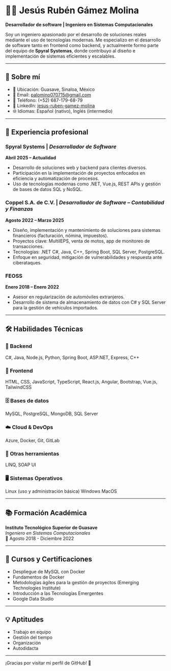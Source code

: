 # 👨‍💻 Jesús Rubén Gámez Molina

**Desarrollador de software | Ingeniero en Sistemas Computacionales**

Soy un ingeniero apasionado por el desarrollo de soluciones reales mediante el uso de tecnologías modernas. Me especializo en el desarrollo de software tanto en frontend como backend, y actualmente formo parte del equipo de **Spyral Systemas**, donde contribuyo al diseño e implementación de sistemas eficientes y escalables.

---

## 📍 Sobre mí 

- 📍 Ubicación: Guasave, Sinaloa, México  
- 📧 Email: [palomino070715@gmail.com](mailto:palomino070715@gmail.com)  
- 📱 Teléfono: (+52) 687-179-68-79  
- 💼 LinkedIn: [jesus-ruben-gamez-molina](https://www.linkedin.com/in/jesus-ruben-gamez-molina)  
- 🌐 Idiomas: Español (nativo), Inglés (intermedio)

---

## 💼 Experiencia profesional

### Spyral Systems | *Desarrollador de Software*  
**Abril 2025 – Actualidad**  
- Desarrollo de soluciones web y backend para clientes diversos.  
- Participación en la implementación de proyectos enfocados en eficiencia y automatización de procesos.  
- Uso de tecnologías modernas como .NET, Vue.js, REST APIs y gestión de bases de datos SQL y NoSQL.

### Coppel S.A. de C.V. | *Desarrollador de Software – Contabilidad y Finanzas*  
**Agosto 2022 – Marzo 2025**  
- Diseño, implementación y mantenimiento de soluciones para sistemas financieros (facturación, nómina, impuestos).  
- Proyectos clave: MultiIEPS, venta de motos, app de monitoreo de transacciones.  
- Tecnologías: .NET C#, Java, C++, Spring Boot, SQL Server, PostgreSQL.  
- Enfoque en seguridad, mitigación de vulnerabilidades y respuesta ante ciberataques.

### FEOSS  
**Enero 2018 – Enero 2022**  
- Asesor en regularización de automóviles extranjeros.  
- Desarrollo de sistema de almacenamiento de datos con C# y SQL Server para la gestión de vehículos importados.

---

## 🛠️ Habilidades Técnicas

### 🔧 Backend  
C#, Java, Node.js, Python, Spring Boot, ASP.NET, Express, C++

### 🎨 Frontend  
HTML, CSS, JavaScript, TypeScript, React.js, Angular, Bootstrap, Vue.js, TailwindCSS

### 🗄️ Bases de datos  
MySQL, PostgreSQL, MongoDB, SQL Server

### ☁️ Cloud & DevOps  
Azure, Docker, Git, GitLab

### 🧰 Otras herramientas  
LINQ, SOAP UI


### 🖥️ Sistemas Operativos  
Linux (uso y administración básica)
Windows
MacOS

---

## 📚 Formación Académica

**Instituto Tecnológico Superior de Guasave**  
*Ingeniero en Sistemas Computacionales*  
📅 Agosto 2018 - Diciembre 2022

---

## 📘 Cursos y Certificaciones

- Despliegue de MySQL con Docker  
- Fundamentos de Docker  
- Metodologías ágiles para la gestión de proyectos (Emerging Technologies Institute)  
- Introducción a las Tecnologías Emergentes  
- Google Data Studio

---

## 💡 Aptitudes

- Trabajo en equipo  
- Gestión del tiempo  
- Organización  
- Autodidacta  

---

¡Gracias por visitar mi perfil de GitHub! 🚀
